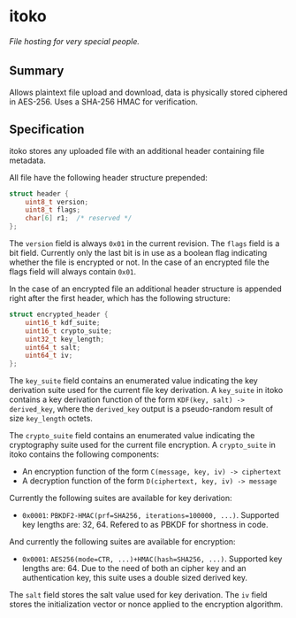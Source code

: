 # itoko
###### File hosting for very special people.

## Summary
Allows plaintext file upload and download,
data is physically stored ciphered in AES-256. Uses a SHA-256 HMAC for
verification.

## Specification
itoko stores any uploaded file with an additional header containing file
metadata.

All file have the following header structure prepended:
```c
struct header {
    uint8_t version;
    uint8_t flags;
    char[6] r1;  /* reserved */
};
```

The `version` field is always `0x01` in the current revision. The `flags` field
is a bit field. Currently only the last bit is in use as a boolean flag
indicating whether the file is encrypted or not. In the case of an encrypted
file the flags field will always contain `0x01`.

In the case of an encrypted file an additional header structure is appended 
right after the first header, which has the following structure:
```c
struct encrypted_header {
    uint16_t kdf_suite;
    uint16_t crypto_suite;
    uint32_t key_length;
    uint64_t salt;
    uint64_t iv;
};
```

The `key_suite` field contains an enumerated value indicating the key derivation
suite used for the current file key derivation. A `key_suite` in itoko contains
a key derivation function of the form `KDF(key, salt) -> derived_key`, where the
`derived_key` output is a pseudo-random result of size `key_length` octets.
 
The `crypto_suite` field contains an enumerated value indicating the
cryptography suite used for the current file encryption. A `crypto_suite` in
itoko contains the following components:
- An encryption function of the form `C(message, key, iv) -> ciphertext`
- A decryption function of the form `D(ciphertext, key, iv) -> message`

Currently the following suites are available for key derivation:
- `0x0001`: `PBKDF2-HMAC(prf=SHA256, iterations=100000, ...)`. Supported key
  lengths are: 32, 64. Refered to as PBKDF for shortness in code.

And currently the following suites are available for encryption:
- `0x0001`: `AES256(mode=CTR, ...)+HMAC(hash=SHA256, ...)`. Supported key
  lengths are: 64. Due to the need of both an cipher key and an authentication
  key, this suite uses a double sized derived key. 

The `salt` field stores the salt value used for key derivation. The `iv` field
stores the initialization vector or nonce applied to the encryption algorithm.
